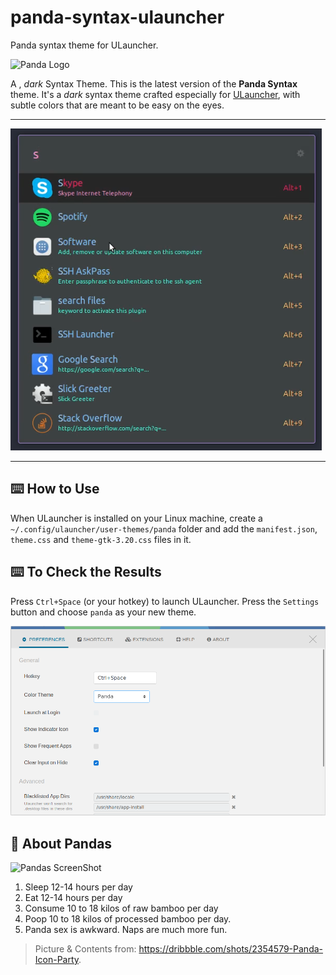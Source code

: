 # panda-syntax-ulauncher
 Panda syntax theme for ULauncher.
 
![Panda Logo](https://raw.githubusercontent.com/siamak/hyperterm-panda/master/cover.jpg)

A , _dark_ Syntax Theme. This is the latest version of the **Panda Syntax** theme. It's a _dark_ syntax theme crafted especially for [ULauncher](https://ulauncher.io), with subtle colors that are meant to be easy on the eyes.

---
![Main Demo](https://github.com/Shosta/panda-syntax-ulauncher/blob/master/ULauncher-panda-theme.png)

---

## ⌨️ How to Use
When ULauncher is installed on your Linux machine, create a `~/.config/ulauncher/user-themes/panda` folder and add the `manifest.json`, `theme.css` and `theme-gtk-3.20.css` files in it.

## ⌨️ To Check the Results
Press `Ctrl+Space` (or your hotkey) to launch ULauncher.
Press the `Settings` button and choose `panda` as your new theme.

![Settings ScreenShot](https://github.com/Shosta/panda-syntax-ulauncher/blob/master/ULauncherSettings.png)

## 🐼 About Pandas
![Pandas ScreenShot](https://raw.githubusercontent.com/siamak/atom-panda-syntax/master/screenshots/pandas.png)

1. Sleep 12-14 hours per day
2. Eat 12-14 hours per day
3. Consume 10 to 18 kilos of raw bamboo per day
4. Poop 10 to 18 kilos of processed bamboo per day.
5. Panda sex is awkward. Naps are much more fun.

> Picture & Contents from: https://dribbble.com/shots/2354579-Panda-Icon-Party.

